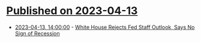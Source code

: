 # [Published on 2023-04-13](index.md)

* [2023-04-13, 14:00:00](https://yro.slashdot.org/story/23/04/13/1132210/white-house-rejects-fed-staff-outlook-says-no-sign-of-recession?utm_source=rss1.0mainlinkanon&utm_medium=feed) - [White House Rejects Fed Staff Outlook, Says No Sign of Recession](https://yro.slashdot.org/story/23/04/13/1132210/white-house-rejects-fed-staff-outlook-says-no-sign-of-recession?utm_source=rss1.0mainlinkanon&utm_medium=feed)
